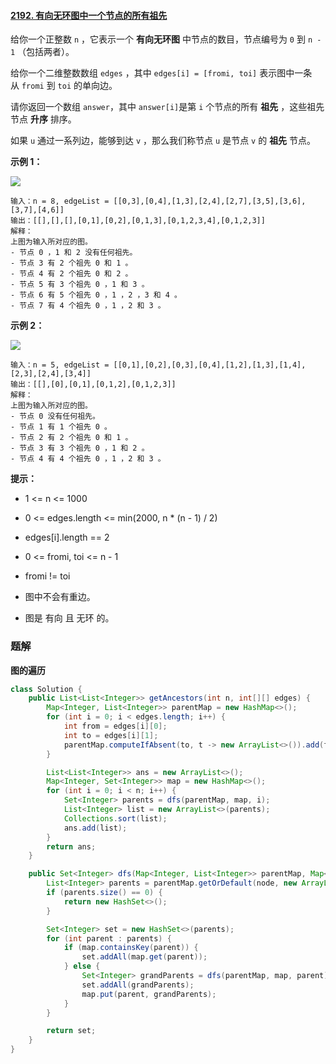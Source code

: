 #### [2192. 有向无环图中一个节点的所有祖先](https://leetcode-cn.com/problems/all-ancestors-of-a-node-in-a-directed-acyclic-graph/)

给你一个正整数 `n` ，它表示一个 **有向无环图** 中节点的数目，节点编号为 `0` 到 `n - 1` （包括两者）。

给你一个二维整数数组 `edges` ，其中 `edges[i] = [fromi, toi]` 表示图中一条从 `fromi` 到 `toi` 的单向边。

请你返回一个数组 `answer`，其中 `answer[i]`是第 `i` 个节点的所有 **祖先** ，这些祖先节点 **升序** 排序。

如果 `u` 通过一系列边，能够到达 `v` ，那么我们称节点 `u` 是节点 `v` 的 **祖先** 节点。

**示例 1：**

![](http://gitlab.wsh-study.com/xp-study/LeeteCode/-/blob/master/数据结构/基础数据结构/图/images/有向无环图中一个节点的所有祖先/1.jpg)

```shell
输入：n = 8, edgeList = [[0,3],[0,4],[1,3],[2,4],[2,7],[3,5],[3,6],[3,7],[4,6]]
输出：[[],[],[],[0,1],[0,2],[0,1,3],[0,1,2,3,4],[0,1,2,3]]
解释：
上图为输入所对应的图。
- 节点 0 ，1 和 2 没有任何祖先。
- 节点 3 有 2 个祖先 0 和 1 。
- 节点 4 有 2 个祖先 0 和 2 。
- 节点 5 有 3 个祖先 0 ，1 和 3 。
- 节点 6 有 5 个祖先 0 ，1 ，2 ，3 和 4 。
- 节点 7 有 4 个祖先 0 ，1 ，2 和 3 。
```

**示例 2：**

![](http://gitlab.wsh-study.com/xp-study/LeeteCode/-/blob/master/数据结构/基础数据结构/图/images/有向无环图中一个节点的所有祖先/2.jpg)

```shell
输入：n = 5, edgeList = [[0,1],[0,2],[0,3],[0,4],[1,2],[1,3],[1,4],[2,3],[2,4],[3,4]]
输出：[[],[0],[0,1],[0,1,2],[0,1,2,3]]
解释：
上图为输入所对应的图。
- 节点 0 没有任何祖先。
- 节点 1 有 1 个祖先 0 。
- 节点 2 有 2 个祖先 0 和 1 。
- 节点 3 有 3 个祖先 0 ，1 和 2 。
- 节点 4 有 4 个祖先 0 ，1 ，2 和 3 。
```

**提示：**

* 1 <= n <= 1000

* 0 <= edges.length <= min(2000, n * (n - 1) / 2)

* edges[i].length == 2

* 0 <= fromi, toi <= n - 1

* fromi != toi

* 图中不会有重边。

* 图是 有向 且 无环 的。

### 题解

**图的遍历**

```java
class Solution {
    public List<List<Integer>> getAncestors(int n, int[][] edges) {
        Map<Integer, List<Integer>> parentMap = new HashMap<>();
        for (int i = 0; i < edges.length; i++) {
            int from = edges[i][0];
            int to = edges[i][1];
            parentMap.computeIfAbsent(to, t -> new ArrayList<>()).add(from);
        }

        List<List<Integer>> ans = new ArrayList<>();
        Map<Integer, Set<Integer>> map = new HashMap<>();
        for (int i = 0; i < n; i++) {
            Set<Integer> parents = dfs(parentMap, map, i);
            List<Integer> list = new ArrayList<>(parents);
            Collections.sort(list);
            ans.add(list);
        }
        return ans;
    }

    public Set<Integer> dfs(Map<Integer, List<Integer>> parentMap, Map<Integer, Set<Integer>> map, int node) {
        List<Integer> parents = parentMap.getOrDefault(node, new ArrayList<>());
        if (parents.size() == 0) {
            return new HashSet<>();
        }

        Set<Integer> set = new HashSet<>(parents);
        for (int parent : parents) {
            if (map.containsKey(parent)) {
                set.addAll(map.get(parent));
            } else {
                Set<Integer> grandParents = dfs(parentMap, map, parent);
                set.addAll(grandParents);
                map.put(parent, grandParents);
            }
        }

        return set;
    }
}
```
